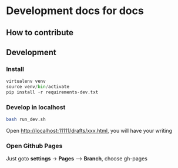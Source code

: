 # Development docs for docs

## How to contribute

## Development


### Install

```python
virtualenv venv
source venv/bin/activate
pip install -r requirements-dev.txt
```

### Develop in localhost

```bash
bash run_dev.sh
```

Open [http://localhost:11111/drafts/xxx.html](http://localhost:11111/drafts/xxx.html), you will have your writing


### Open Github Pages

Just goto **settings** -> **Pages** --> **Branch**, choose gh-pages

